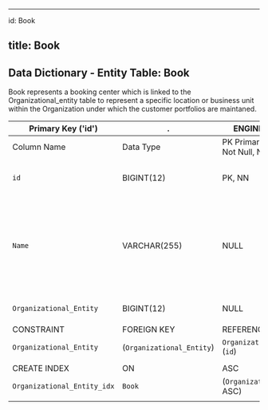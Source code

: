 
---
id: Book

title: Book
---

## Data Dictionary - Entity Table: Book

Book represents a booking center which is linked to the Organizational_entity table to represent a specific location or business unit within the Organization under which the customer portfolios are maintaned.

| Primary Key ('id')|.|ENGINE = InnoDB|.|.|
|---|---|---|---|---|
| Column Name| Data Type|PK Primary Key, NN-Not Null, Null|Example|Comment|
|| 
|`id`|BIGINT(12)| PK, NN|1|PrimaryKey-ID, Not Null (auto creates)|
|`Name`| VARCHAR(255)| NULL|UK Onshore 1, UK Onshore 2, Switzerland Onshore, UK Offshore 1, US West, US Central|Full name of the Book upto 255 characters|
|`Organizational_Entity`| BIGINT(12)| NULL|1|Organizational entity|
||	  
|CONSTRAINT|FOREIGN KEY|REFERENCES |ON DELETE|ON UPDATE|
|`Organizational_Entity`|(`Organizational_Entity`)|`Organizational_Entitiy` (`id`)| NO ACTION| NO ACTION|
||
|CREATE INDEX|ON|ASC|VISABLE|.|
|`Organizational_Entity_idx`|`Book`| (`Organizational_Entity` ASC)| VISIBLE;|.|
||	  

